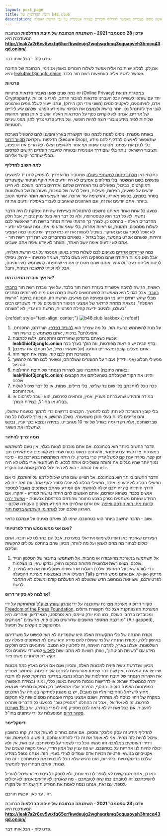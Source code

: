 ```yaml
---
layout: post_page
title: תיבת ההדלפות של b48.club
description: שירות ראשון מסוגו בעברית מאפשר להדליף חומרים בצורה אנונימית על גבי הרשת האפלה
---
```


**עדכון 28 ספטמבר 2021 - השתנתה הכתובת של תיבת ההדלפות**
הכתובת המעודכנת היא **http://leak7a2r6cv5wxfq65crfkwdeujg2wghsqrkmq3cquaoyeh3hmcq43qd.onion/**

פרט לזה - הכל אותו דבר.

אמ;לק: לבלוג יש תיבה אליה אפשר לשלוח חומרים באופן אנונימי, הכתובת של התיבה היא: [leak4hiof3jcngfc.onion](http://leak4hiof3jcngfc.onion) ואפשר לגשת אליה באמצעות רשת תור בלבד.

**פרטיות**

זה כמה שנים שאני מעביר סדנאות פרטיות (Online Privacy) במסגרת תנועת Cryptoparty. יחד עם שותפי לעשייה יובל העברנו סדנאות לציבור הרחב, לארגוני זכויות אדם, לעיתונאים, לאקטיביסטים (משני צידי הקו הירוק), ונתנו ייעוץ לשלל גופים וארגונים לגבי איך להתנהל נכון יותר ברשת ולצמצם את הסיכוי שהמידע הפרטי שלהם יגיע לידיים של אחרים. אנחנו לא לוקחים כסף על הסדנאות האלה ועושים אותן מתוך תחושת שליחות לפיה מידע ציבורי רוצה להיות חופשי, ועל מידע פרטי צריך להגן מפני עיניים חטטניות.

באותה מסגרת, ניסינו לפנות לכמה גופי תקשורת בארץ והצענו להם להפעיל מערכת הדלפות שנקראת [סקיור דרופ](https://securedrop.org) (Secure Drop), שתאפשר לאנשים להדליף להם מידע בלי לסכן את עצמם. מסיבות שונות אף אחד מהגופים האלה לא הרים את הכפפה, והציבור הישראלי נותר בלי שום דרך אנונימית ובטוחה להעביר חומרים רגישים לפרסום מבלי שהדבר יקושר אליהם. 

**למה חשוב להדליף**

כתבתי כאן [מכתב פתוח למשתפי פעולה](https://www.b48.club/2017/07/04/open-letter-to-collaborators.html) שמסביר מדוע צריך להפסיק לתת יד לפשעים שנעשים בשם המשטר. בלי מדליפים אמיצים לא היו יודעים את היקף הניטור שמשטרים דמוקרטים, כביכול, מפעילים נגד האזרחים שלהם ואזרחים ברחבי העולם. לא היינו יודעים על פשעים, רציחות, מעילות, ניצול לרעה של סמכות, מעורבות של השלטונות בסחר בסמים, בפשע מאורגן, והרשימה עוד ארוכה. אור השמש הוא חומר החיטוי הטוב ביותר. אתם יודעים את זה, וגם הארגונים שואהבים לעבוד באפילה יודעים את זה.

כמעט כל אחת ואחד מאיתנו נחשפנו להתנהלות בעייתית שהיתה נפסקת לו היה הדבר נחשף. לא כל דבר הוא קטסטרופה, ולא כל דבר הוא בעל עניין ציבורי, אבל חלק מהדברים האלה - בהחלט כן. לצורך כך הרמתי שירות נסתר ברשת תור שיאפשר לכם לשלוח מסמכים, תמונות, או ראיות אחרות, בלי שאני אדע מי אתן. ומה שאני לא יודע - לא אוכל לספר גם אם אחקר. בשביל לעשות את זה כמו שצריך יש לנקוט כמה אמצעי זהירות, שאותם אפרט בהמשך, אבל בגדול - כשאתם מתחברים לשירות דרך רשת תור - אתם לא יודעים איפה יושב האתר, והאתר לא יודע איפה אתם יושבים.

כמה [שירותים אחרים](https://keren.press/leaks/) מציעים לכם לשלוח מידע באופן אנונימי על גבי הרשת הגלויה, אבל האנונימיות היחידה שהם מספקים היא בשם בלבד, ושומר פרטיותו - ירחק. ניסיתי לפנות אליהם בעבר ולהזהיר אותם שהם מסכנים את מי שיתפתה להשתמש בשירותיהם, אבל לא זכיתי לתשובה רצינית, וחבל.

**אז איך עובדת התיבה הזו?**

ראשית, הגישה לתיבה אפשרית בעזרת רשת תור בלבד. על איך עובדת רשת תור [כתבתי בעבר](https://mekomit.co.il/%D7%94%D7%AA%D7%92%D7%95%D7%A0%D7%A0%D7%95%D7%AA-%D7%9E%D7%A4%D7%A0%D7%99-%D7%9E%D7%A2%D7%A7%D7%91-%D7%A8%D7%A9%D7%AA%D7%95%D7%AA-%D7%97%D7%91%D7%A8%D7%AA%D7%99%D7%95%D7%AA/), אבל בגדול היא מאפשרת למשתמשים לגשת בצורה אנונימית לשירותים נסתרים מבלי שהשירותים ידעו מי הם ומאיפה הם מגיעים. הרשת הזו, המכונה בחיבה "הרשת האפלה", נמצאת מתחת לרדאר של אמצעי הניטור המופעלים על ידי משטרים רבים בעולם, ולמיטב ידיעת קהילת הפרטיות, הרשת הזו עדיין לא "פוצחה".

{:refdef: style="text-align: center;"}
![b48.club leakbox](/img/2017-12-02-01.png)
{: refdef}


1. על מנת להשתמש ברשת תור, כל מה שצריך הוא [להוריד דפדפן](https://www.torproject.org/projects/torbrowser.html.en). הורדתם, התקנתם, והפעלתם? ברכותי, אתם משתמשים ברשת תור.
2. עכשיו כשאתם בדפדפן שהורדתם והתקנתם, גלשו לכתובת: **leak4hiof3jcngfc.onion** בדף הבית יש הוראות מפורטות, וזה הולך בערך ככה:
3. אתם מעלים קובץ ומשאירים הודעה (אל תשאירו מייל, אל תכתבו את שמכם). 
4. המערכת תתן לכם קוד. שמרו את הקוד הזה.
5. מפעילי הבלוג (אני וידידי) נעבור על החומרים ששלחתם, ונשאיר לכם הודעה להמשך הטיפול
6. התחברו שוב לשירות הנסתר של תיבת ההדלפות (באותה כתובת: **leak4hiof3jcngfc.onion**) והזינו את הקוד שקיבלתם כשהעליתם את הקבצים שלכם
7. ככה נוכל להתכתב בלי שום צד שלישי, בלי מיילים, שמות, או כל דבר שיכול לגלות את זהותכם.
8. במידה והמידע שהעברתם מעניין, אמין, ומתאים לפרסום, הוא יועבר לפרסום או בבלוג או בחו"ל, במידת הצורך.

בלי קובץ המערכת לא תתן לכם להמשיך. הקבצים נדרשים כדי לתמוך בטענות שתעלו, והם צריכים להיות בעלי תוכן משמעותי. בשלב הראשון אין צורך להעלות כל מה שברשותכם, אלא רק דוגמה בגודל של עד 10 מגהבייט. במידה ונמצא בכך עניין, נבקש שתשלחו את השאר.

**ממה צריך להיזהר**

הדבר החשוב ביותר הוא בטחונכם. אם אתם מוכנים לצאת בגלוי, אין טעם להשתמש במערכת. צרו קשר עם עיתונאי, וזהותכם כמעט בטוח שתיוודא לגורמים המתאימים תוך זמן קצר. מקרה [ענת קם](https://www.the7eye.org.il/topic/%D7%A2%D7%A0%D7%AA-%D7%A7%D7%9D/) למשל עדיין טרי בזיכרון. לו היתה משתמשת במערכת כזו - סיכוי נמוך יותר שהיו מגלים את זהותה ומשליכים אותה לכלא. לו העיתונאי אורי בלאו לא היה יודע את זהותה - הוא לא היה יכול לחלוק אותה עם חוקריו.

הדבר החשוב ביותר הוא בטחונכם. אל תציינו שום פרט שיכול לרמוז על זהותכם, כי אם מפעילי הבלוג לא ידעו מי אתם, מפעילי הבלוג לא יוכלו לספר לאף אחד. עם זאת - זו לא הדרך היחידה בה זהותכם יכולה להחשף. אם המידע שאתם משתפים מוגבל למספר אנשים בלבד, כשהוא יפורסם, אותם האנשים להם היתה נגישות למידע - יחקרו. אם המידע שאתם משתפים נסרק בצבע מחומר שהודפס במדפסת צבעונית - [אפשר יהיה לדעת מתי הוא הודפס ואיפה](https://arstechnica.com/information-technology/2017/06/how-a-few-yellow-dots-burned-the-intercepts-nsa-leaker/). אם אתם שולחים את המידע ממקום העבודה שלכם - הארגון שלכם יוכל [לאתר מי השתמש ברשת תור](https://www.theverge.com/2013/12/18/5224130/fbi-agents-tracked-harvard-bomb-threats-across-tor).

ושוב - הדבר החשוב ביותר הוא בטחונכם. שימו לב שאתם מגינים על עצמכם כראוי.

**ואם אני ממש ממש חרד לפרטיותי?**

הצעדים שאזכיר כאן נועדו לשימוש אידיאלי במערכת, אבל הם בהחלט לא חובה. אתם יכולים לבחור מה מהם לאמץ ועל מה לוותר, מכיוון שהם בהחלט עלולים להקשות עליכם:

1. אל תשתמשו במערכת מהעבודה או מהבית. אל תשתמשו בחיבור של הטלפון הנייד שלכם. מצאו רשת אלחוטית פתוחה במקום רחוק, ובדקו שאין בו מצלמות.
2. כדי לוודא שאין על המחשב שלכם רוגלות או רושעות שמקליטות את פעולותיכם, הפעילו אותו באמצעות מערכת ההפעלה [Tails](https://tails.boum.org/) מדיסק-און-קי. אם אתם ממש חרדים לפרטיותכם, עשו זאת ממחשב חדש שמעולם לא הפעלתם קודם ומעולם לא התחבר לרשת.

**אז למה לא סקיור דרופ?**

סקיור דרופ זו מערכת מצוינת שתוכננה על ידי [אהרון שוורץ זצוק"ל](https://www.theguardian.com/commentisfree/2015/feb/07/aaron-swartz-suicide-internets-own-boy) ומתוחזקת על ידי [Freedom of the Press Foundation](https://freedom.press/). המערכת הזו מותקנת אצל כלי תקשורת גדולים ומכובדים ברחבי העולם, כמו הניו יורק טיימס, האינטרספט, הגארדיאן, ואחרים. היא מורכבת ממספר מחשבים שדורשים מקום פיזי, מחשבים "מנותקים" (Air gapped), ופרוטוקולים נוקשים של תפעול.

נקודת ההנחה של כלי התקשורת האלה היא שהמדינה לא תעז לפשוט על משרדיהם באישון לילה, ונקודת ההנחה של מי ששולח להם מידע היא שהם לא משתפים פעולה עם השלטונות. אצלנו בארץ, למרבה האימה, זה לחלוטין לא המצב. עיתונאים רבים חולקים מידע עם "רשויות הביטחון", ואותן רשויות לא מתביישות [לפלוש](https://www.haaretz.com/israel-news/1.817842) למשרדי עיתונים וכלי תקשורת ולהחרים משם ציוד.

מכיוון שנדרשת גישה פיזית למכונות האלה, ומכיוון שגם אם ארים בארץ כמה מכונות שיריצו את המערכת, אין שום דבר שימנע מהרשויות להיכנס אלי הביתה. המחשב שמריץ את השירות הנסתר של תיבת ההדלפות של הבלוג נמצא במדינה מרוחקת שאין לה חיבה יתרה לממשלת ישראל או לדרישות נוגסות פרטיות באופן כללי, ומוגן (במידת האפשר) במפתחות הצפנה חזקים. בנוסף, החיבור אליו מתאפשר רק ממיקום ספציפי שנמצא מחוץ לישראל (והחיבור אליו גם מוגבל), יש בו מנגנון למחיקה בטוחה של התכנים במקרה של זיהוי כניסה לא מותרת, וישנם אמצעי בקרה ואבטחה נוספים שזה לא המקום לפרטם. זה לא אידיאלי, אבל זה בהחלט "מספיק טוב" לכמעט כל הדברים שתרצו להעביר. אם בכל זאת זה לא נראה לכם מספיק (וזה לגמרי בסדר), יש [כ-15 מערכת סקיור דרופ](https://en.wikipedia.org/wiki/SecureDrop) המופעלות על ידי עיתונים בחו"ל.

**דיסקליימר**

להדליף מידע זה עסק מלוכלך ומסוכן. אם אתם בוחרים לעשות את זה, קחו בחשבון שיכול להיות לזה מחיר. אני לא אומר את זה כדי להרתיע אתכם, זו פשוט המציאות. אני וידידי העוסקים במלאכה הזו נעשה הכל כדי לשמור על פרטיותכם. עם זאת, אין ולא יכולה להיות לנו אחריות על בטחונכם. יש פה עניין של אמון הדדי, שאני מקווה ששנים של אקטיביזם בנושאי פרטיות וזכויות אדם עומדים לצידי בעניין הזה. אנחנו נטפל במידע שלכם בדיסקרטיות ובזהירות, ואם נרגיש שלא נוכל להבטיח את פרטיותכם - זה מה שנגיד, ואתם תבחרו איך להמשיך.

כמו כן, אתם מתבקשים *לא* לספר לנו מי אתם, ולא לספק כל פרט מידע שיכול להוביל לחשיפתכם. זה לטובתנו כמו שזה לטובתכם - מה שאנחנו לא יודעים אנחנו לא יכולים לספר. עם זאת, אנחנו ננסה לאמת את המידע תוך שמירה על מקורו. 

זהו, עד כאן. עכשיו תורכם.


**עדכון 28 ספטמבר 2021 - השתנתה הכתובת של תיבת ההדלפות**
הכתובת המעודכנת היא **http://leak7a2r6cv5wxfq65crfkwdeujg2wghsqrkmq3cquaoyeh3hmcq43qd.onion/**

פרט לזה - הכל אותו דבר.

